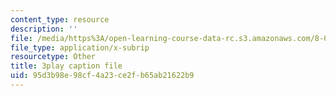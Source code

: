 ```yaml
---
content_type: resource
description: ''
file: /media/https%3A/open-learning-course-data-rc.s3.amazonaws.com/8-06-quantum-physics-iii-spring-2018/95d3b98e98cf4a23ce2fb65ab21622b9_WlZf4aOkNMQ.srt
file_type: application/x-subrip
resourcetype: Other
title: 3play caption file
uid: 95d3b98e-98cf-4a23-ce2f-b65ab21622b9
---
```

